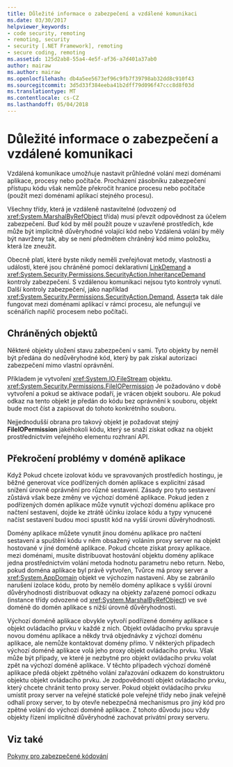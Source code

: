 ```yaml
---
title: Důležité informace o zabezpečení a vzdálené komunikaci
ms.date: 03/30/2017
helpviewer_keywords:
- code security, remoting
- remoting, security
- security [.NET Framework], remoting
- secure coding, remoting
ms.assetid: 125d2ab8-55a4-4e5f-af36-a7d401a37ab0
author: mairaw
ms.author: mairaw
ms.openlocfilehash: db4a5ee5673ef96c9fb7f39798ab32dd8c910f43
ms.sourcegitcommit: 3d5d33f384eeba41b2dff79d096f47ccc8d8f03d
ms.translationtype: MT
ms.contentlocale: cs-CZ
ms.lasthandoff: 05/04/2018
---
```

# <a name="security-and-remoting-considerations"></a>Důležité informace o zabezpečení a vzdálené komunikaci
Vzdálená komunikace umožňuje nastavit průhledné volání mezi doménami aplikace, procesy nebo počítače. Procházení zásobníku zabezpečení přístupu kódu však nemůže překročit hranice procesu nebo počítače (použít mezi doménami aplikací stejného procesu).  
  
 Všechny třídy, která je vzdáleně nastavitelné (odvozený od <xref:System.MarshalByRefObject> třída) musí převzít odpovědnost za účelem zabezpečení. Buď kód by měl použít pouze v uzavřené prostředích, kde může být implicitně důvěryhodné volající kód nebo Vzdálená volání by měly být navrženy tak, aby se není předmětem chráněný kód mimo položku, která lze zneužít.  
  
 Obecně platí, které byste nikdy neměli zveřejňovat metody, vlastnosti a události, které jsou chráněné pomocí deklarativní [LinkDemand](../../../docs/framework/misc/link-demands.md) a <xref:System.Security.Permissions.SecurityAction.InheritanceDemand> kontroly zabezpečení. S vzdálenou komunikaci nejsou tyto kontroly vynutí. Další kontroly zabezpečení, jako například <xref:System.Security.Permissions.SecurityAction.Demand>, [Assert](../../../docs/framework/misc/using-the-assert-method.md)a tak dále fungovat mezi doménami aplikací v rámci procesu, ale nefungují ve scénářích napříč procesem nebo počítači.  
  
## <a name="protected-objects"></a>Chráněných objektů  
 Některé objekty uložení stavu zabezpečení v sami. Tyto objekty by neměl být předána do nedůvěryhodné kód, který by pak získal autorizaci zabezpečení mimo vlastní oprávnění.  
  
 Příkladem je vytvoření <xref:System.IO.FileStream> objektu. <xref:System.Security.Permissions.FileIOPermission> Je požadováno v době vytvoření a pokud se aktivace podaří, je vrácen objekt souboru. Ale pokud odkaz na tento objekt je předán do kódu bez oprávnění k souboru, objekt bude moct číst a zapisovat do tohoto konkrétního souboru.  
  
 Nejjednodušší obrana pro takový objekt je požadovat stejný **FileIOPermission** jakéhokoli kódu, který se snaží získat odkaz na objekt prostřednictvím veřejného elementu rozhraní API.  
  
## <a name="application-domain-crossing-issues"></a>Překročení problémy v doméně aplikace  
 Když Pokud chcete izolovat kódu ve spravovaných prostředích hostingu, je běžné generovat více podřízených domén aplikace s explicitní zásad snížení úrovně oprávnění pro různé sestavení. Zásady pro tyto sestavení zůstává však beze změny ve výchozí doméně aplikace. Pokud jeden z podřízených domén aplikace může vynutit výchozí doménu aplikace pro načtení sestavení, dojde ke ztrátě účinku izolace kódu a typy vynucené načíst sestavení budou moci spustit kód na vyšší úrovni důvěryhodnosti.  
  
 Domény aplikace můžete vynutit jinou doménu aplikace pro načtení sestavení a spuštění kódu v něm obsažený voláním proxy server na objekt hostované v jiné doméně aplikace. Pokud chcete získat proxy aplikace. mezi doménami, musíte distribuovat hostování objektu domény aplikace jedna prostřednictvím volání metoda hodnotu parametru nebo return. Nebo, pokud doména aplikace byl právě vytvořen, Tvůrce má proxy server a <xref:System.AppDomain> objekt ve výchozím nastavení. Aby se zabránilo narušení izolace kódu, proto by nemělo domény aplikace s vyšší úrovní důvěryhodnosti distribuovat odkazy na objekty zařazené pomocí odkazu (instance třídy odvozené od <xref:System.MarshalByRefObject>) ve své doméně do domén aplikace s nižší úrovně důvěryhodnosti.  
  
 Výchozí doméně aplikace obvykle vytvoří podřízené domény aplikace s objekt ovládacího prvku v každé z nich. Objekt ovládacího prvku spravuje novou doménu aplikace a někdy trvá objednávky z výchozí doménu aplikace, ale nemůže kontaktovat domény přímo. V některých případech výchozí doméně aplikace volá jeho proxy objekt ovládacího prvku. Však může být případy, ve které je nezbytné pro objekt ovládacího prvku volat zpět na výchozí doméně aplikace. V těchto případech výchozí doméně aplikace předá objekt zpětného volání zařazování odkazem do konstruktoru objektu objekt ovládacího prvku. Je zodpovědností objekt ovládacího prvku, který chcete chránit tento proxy server. Pokud objekt ovládacího prvku umístit proxy server na veřejné statické pole veřejné třídy nebo jinak veřejně odhalí proxy server, to by otevře nebezpečná mechanismus pro jiný kód pro zpětné volání do výchozí doméně aplikace. Z tohoto důvodu jsou vždy objekty řízení implicitně důvěryhodné zachovat privátní proxy serveru.  
  
## <a name="see-also"></a>Viz také  
 [Pokyny pro zabezpečené kódování](../../../docs/standard/security/secure-coding-guidelines.md)
